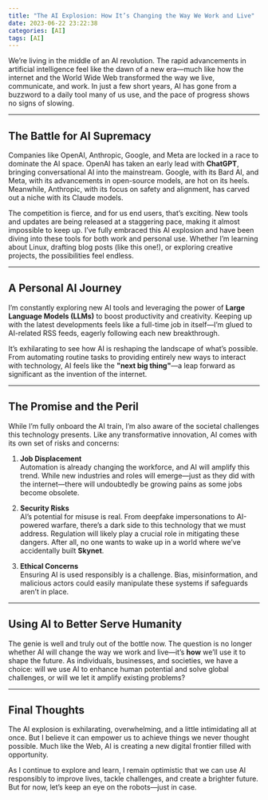 ```yaml
---
title: "The AI Explosion: How It’s Changing the Way We Work and Live"
date: 2023-06-22 23:22:38
categories: [AI]
tags: [AI]
---
```


We’re living in the middle of an AI revolution. The rapid advancements in artificial intelligence feel like the dawn of a new era—much like how the internet and the World Wide Web transformed the way we live, communicate, and work. In just a few short years, AI has gone from a buzzword to a daily tool many of us use, and the pace of progress shows no signs of slowing.  

---

## The Battle for AI Supremacy  

Companies like OpenAI, Anthropic, Google, and Meta are locked in a race to dominate the AI space. OpenAI has taken an early lead with **ChatGPT**, bringing conversational AI into the mainstream. Google, with its Bard AI, and Meta, with its advancements in open-source models, are hot on its heels. Meanwhile, Anthropic, with its focus on safety and alignment, has carved out a niche with its Claude models.  

The competition is fierce, and for us end users, that’s exciting. New tools and updates are being released at a staggering pace, making it almost impossible to keep up. I’ve fully embraced this AI explosion and have been diving into these tools for both work and personal use. Whether I’m learning about Linux, drafting blog posts (like this one!), or exploring creative projects, the possibilities feel endless.  

---

## A Personal AI Journey  

I’m constantly exploring new AI tools and leveraging the power of **Large Language Models (LLMs)** to boost productivity and creativity. Keeping up with the latest developments feels like a full-time job in itself—I’m glued to AI-related RSS feeds, eagerly following each new breakthrough.  

It’s exhilarating to see how AI is reshaping the landscape of what’s possible. From automating routine tasks to providing entirely new ways to interact with technology, AI feels like the **"next big thing"**—a leap forward as significant as the invention of the internet.  

---

## The Promise and the Peril  

While I’m fully onboard the AI train, I’m also aware of the societal challenges this technology presents. Like any transformative innovation, AI comes with its own set of risks and concerns:  

1. **Job Displacement**  
   Automation is already changing the workforce, and AI will amplify this trend. While new industries and roles will emerge—just as they did with the internet—there will undoubtedly be growing pains as some jobs become obsolete.  

2. **Security Risks**  
   AI’s potential for misuse is real. From deepfake impersonations to AI-powered warfare, there’s a dark side to this technology that we must address. Regulation will likely play a crucial role in mitigating these dangers. After all, no one wants to wake up in a world where we’ve accidentally built **Skynet**.

3. **Ethical Concerns**  
   Ensuring AI is used responsibly is a challenge. Bias, misinformation, and malicious actors could easily manipulate these systems if safeguards aren’t in place.  

---

## Using AI to Better Serve Humanity  

The genie is well and truly out of the bottle now. The question is no longer whether AI will change the way we work and live—it’s **how** we’ll use it to shape the future. As individuals, businesses, and societies, we have a choice: will we use AI to enhance human potential and solve global challenges, or will we let it amplify existing problems?  

---

## Final Thoughts  

The AI explosion is exhilarating, overwhelming, and a little intimidating all at once. But I believe it can empower us to achieve things we never thought possible. Much like the Web, AI is creating a new digital frontier filled with opportunity.  

As I continue to explore and learn, I remain optimistic that we can use AI responsibly to improve lives, tackle challenges, and create a brighter future. But for now, let’s keep an eye on the robots—just in case.
